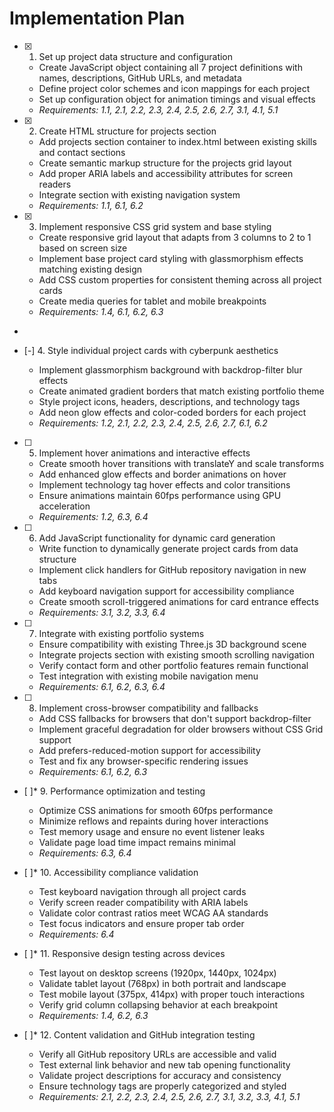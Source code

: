 # Implementation Plan

- [x] 1. Set up project data structure and configuration












  - Create JavaScript object containing all 7 project definitions with names, descriptions, GitHub URLs, and metadata
  - Define project color schemes and icon mappings for each project
  - Set up configuration object for animation timings and visual effects
  - _Requirements: 1.1, 2.1, 2.2, 2.3, 2.4, 2.5, 2.6, 2.7, 3.1, 4.1, 5.1_

- [x] 2. Create HTML structure for projects section





  - Add projects section container to index.html between existing skills and contact sections
  - Create semantic markup structure for the projects grid layout
  - Add proper ARIA labels and accessibility attributes for screen readers
  - Integrate section with existing navigation system
  - _Requirements: 1.1, 6.1, 6.2_

- [x] 3. Implement responsive CSS grid system and base styling





  - Create responsive grid layout that adapts from 3 columns to 2 to 1 based on screen size
  - Implement base project card styling with glassmorphism effects matching existing design
  - Add CSS custom properties for consistent theming across all project cards
  - Create media queries for tablet and mobile breakpoints
  - _Requirements: 1.4, 6.1, 6.2, 6.3_
-

- [-] 4. Style individual project cards with cyberpunk aesthetics


  - Implement glassmorphism background with backdrop-filter blur effects
  - Create animated gradient borders that match existing portfolio theme
  - Style project icons, headers, descriptions, and technology tags
  - Add neon glow effects and color-coded borders for each project
  - _Requirements: 1.2, 2.1, 2.2, 2.3, 2.4, 2.5, 2.6, 2.7, 6.1, 6.2_

- [ ] 5. Implement hover animations and interactive effects

  - Create smooth hover transitions with translateY and scale transforms
  - Add enhanced glow effects and border animations on hover
  - Implement technology tag hover effects and color transitions
  - Ensure animations maintain 60fps performance using GPU acceleration
  - _Requirements: 1.2, 6.3, 6.4_

- [ ] 6. Add JavaScript functionality for dynamic card generation

  - Write function to dynamically generate project cards from data structure
  - Implement click handlers for GitHub repository navigation in new tabs
  - Add keyboard navigation support for accessibility compliance
  - Create smooth scroll-triggered animations for card entrance effects
  - _Requirements: 3.1, 3.2, 3.3, 6.4_

- [ ] 7. Integrate with existing portfolio systems

  - Ensure compatibility with existing Three.js 3D background scene
  - Integrate projects section with existing smooth scrolling navigation
  - Verify contact form and other portfolio features remain functional
  - Test integration with existing mobile navigation menu
  - _Requirements: 6.1, 6.2, 6.3, 6.4_

- [ ] 8. Implement cross-browser compatibility and fallbacks

  - Add CSS fallbacks for browsers that don't support backdrop-filter
  - Implement graceful degradation for older browsers without CSS Grid support
  - Add prefers-reduced-motion support for accessibility
  - Test and fix any browser-specific rendering issues
  - _Requirements: 6.1, 6.2, 6.3_

- [ ]* 9. Performance optimization and testing
  - Optimize CSS animations for smooth 60fps performance
  - Minimize reflows and repaints during hover interactions
  - Test memory usage and ensure no event listener leaks
  - Validate page load time impact remains minimal
  - _Requirements: 6.3, 6.4_

- [ ]* 10. Accessibility compliance validation
  - Test keyboard navigation through all project cards
  - Verify screen reader compatibility with ARIA labels
  - Validate color contrast ratios meet WCAG AA standards
  - Test focus indicators and ensure proper tab order
  - _Requirements: 6.4_

- [ ]* 11. Responsive design testing across devices
  - Test layout on desktop screens (1920px, 1440px, 1024px)
  - Validate tablet layout (768px) in both portrait and landscape
  - Test mobile layout (375px, 414px) with proper touch interactions
  - Verify grid column collapsing behavior at each breakpoint
  - _Requirements: 1.4, 6.2, 6.3_

- [ ]* 12. Content validation and GitHub integration testing
  - Verify all GitHub repository URLs are accessible and valid
  - Test external link behavior and new tab opening functionality
  - Validate project descriptions for accuracy and consistency
  - Ensure technology tags are properly categorized and styled
  - _Requirements: 2.1, 2.2, 2.3, 2.4, 2.5, 2.6, 2.7, 3.1, 3.2, 3.3, 4.1, 5.1_